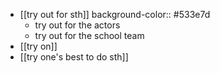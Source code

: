 - [[try out for sth]]
  background-color:: #533e7d
	- try out for the actors
	- try out for the school team
- [[try on]]
- [[try one's best to do sth]]